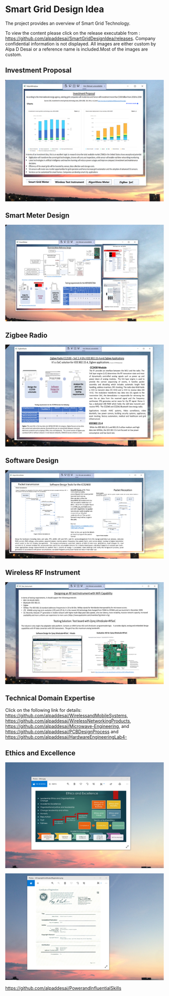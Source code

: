 # Smart Grid Design Idea

The project provides an overview of Smart Grid Technology. 

To view the content please click on the release executable from : https://github.com/alpaddesai/SmartGridDesignIdea/releases.
Company confidential information is not displayed. All images are either custom by Alpa D Desai or a reference name is included.Most of the images are custom.

## Investment Proposal
![image](InvestmentProposal.png)

## Smart Meter Design
![image](SmartMeterDesign.png)

## Zigbee Radio
![image](ZigBeeRadio.png)

## Software Design 
![image](SoftwareDesign.png)

## Wireless RF Instrument
![image](WirelessRFInstrument.png)

## Technical Domain Expertise
Click on the following link for details: https://github.com/alpaddesai/WirelessandMobileSystems, https://github.com/alpaddesai/WirelessNetworkingProducts, https://github.com/alpaddesai/Microwave-Engineering, and https://github.com/alpaddesai/PCBDesignProcess and https://github.com/alpaddesai/HardwareEngineeringLab4-

## Ethics and Excellence
![image](EthicsandExcellence.png)

![image](USCopyrightCertificate.png)

https://github.com/alpaddesai/PowerandInfluentialSkills
